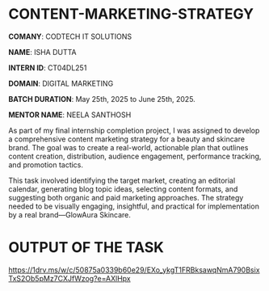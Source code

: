 # CONTENT-MARKETING-STRATEGY

**COMANY**: CODTECH IT SOLUTIONS

**NAME**: ISHA DUTTA

**INTERN ID**: CT04DL251

**DOMAIN**: DIGITAL MARKETING 

**BATCH DURATION**: May 25th, 2025 to June 25th, 2025.

**MENTOR NAME**: NEELA SANTHOSH 

As part of my final internship completion project, I was assigned to develop a comprehensive content marketing strategy for a beauty and skincare brand. The goal was to create a real-world, actionable plan that outlines content creation, distribution, audience engagement, performance tracking, and promotion tactics.

This task involved identifying the target market, creating an editorial calendar, generating blog topic ideas, selecting content formats, and suggesting both organic and paid marketing approaches. The strategy needed to be visually engaging, insightful, and practical for implementation by a real brand—GlowAura Skincare.

# OUTPUT OF THE TASK 
https://1drv.ms/w/c/50875a0339b60e29/EXo_ykgT1FRBksawqNmA790BsixTxS2Ob5pMz7CXJfWzog?e=AXlHpx
